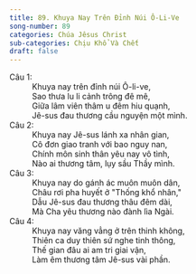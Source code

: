 ```yaml
---
title: 89. Khuya Nay Trên Đỉnh Núi Ô-Li-Ve
song-number: 89
categories: Chúa Jêsus Christ
sub-categories: Chịu Khổ Và Chết
draft: false
---
```

<dl><dt>Câu 1:</dt><dd data-verse="1">Khuya nay trên đỉnh núi Ô-li-ve, <br/>Sao thưa lu li cảnh trông đê mê, <br/>Giữa lâm viên thâm u đêm hiu quạnh, <br/>Jê-sus đau thương cầu nguyện một mình. </dd><dt>Câu 2:</dt><dd data-verse="2">Khuya nay Jê-sus lánh xa nhân gian, <br/>Cô đơn giao tranh với bao nguy nan, <br/>Chính môn sinh thân yêu nay vô tình, <br/>Nào ai thương tâm, lụy sầu Thầy mình. </dd><dt>Câu 3:</dt><dd data-verse="3">Khuya nay do gánh ác muôn muôn dân, <br/>Châu rơi pha huyết ở "Thống khổ nhân," <br/>Dẫu Jê-sus đau thương thâu đêm dài, <br/>Mà Cha yêu thương nào đành lìa Ngài. </dd><dt>Câu 4:</dt><dd data-verse="4">Khuya nay văng vẳng ở trên thinh không, <br/>Thiên ca duy thiên sứ nghe tinh thông, <br/>Thế gian đâu ai am tri giai vận, <br/>Làm êm thương tâm Jê-sus vài phần. </dd></dl>